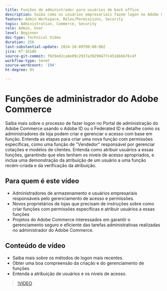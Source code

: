 ```yaml
---
title: Funções de administrador para usuários de back office
description: Saiba como os usuários empresariais fazem logon no Adobe Commerce Admin Portal e como os administradores de loja criam e gerenciam o acesso com base em funções ao Admin Portal.
feature: Admin Workspace, Roles/Permissions, Security
topic: Administration, Commerce, Security
role: Admin, User
level: Beginner
doc-type: Technical Video
duration: 256
last-substantial-update: 2024-10-09T00:00:00Z
jira: KT-16186
source-git-commit: f029ed2ca8e09c2937a39299477c4516b6b76c4f
workflow-type: tm+mt
source-wordcount: '194'
ht-degree: 0%

---
```



# Funções de administrador do Adobe Commerce

Saiba mais sobre o processo de fazer logon no Portal de administração do Adobe Commerce usando o Adobe ID ou o Federated ID e detalhe como os administradores de loja podem criar e gerenciar o acesso com base em função. Entenda as etapas para criar uma nova função com permissões específicas, como uma função de &quot;Vendedor&quot; responsável por gerenciar cotações e modelos de clientes. Entenda como atribuir usuários a essas funções, garantindo que eles tenham os níveis de acesso apropriados, e inclua uma demonstração da atribuição de um usuário a uma função recém-criada e da verificação da atribuição.

## Para quem é este vídeo

- Administradores de armazenamento e usuários empresariais responsáveis pelo gerenciamento de acesso e permissões.
- Novos proprietários de lojas que precisam de instruções sobre como criar funções com permissões específicas e atribuir usuários a essas funções
- Projetos do Adobe Commerce interessados em garantir o gerenciamento seguro e eficiente das tarefas administrativas realizadas no administrador do Adobe Commerce.

## Conteúdo de vídeo

- Saiba mais sobre os métodos de logon mais recentes.
- Obter uma boa compreensão da criação e do gerenciamento de funções
- Entenda a atribuição de usuários e os níveis de acesso. &#x200B;

>[!VIDEO](https://video.tv.adobe.com/v/3433512?learn=on)

